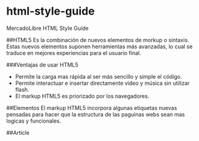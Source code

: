 html-style-guide
================

MercadoLibre HTML Style Guide


##HTML5
Es la combinación de nuevos elementos de morkup o sintaxis. Estas nuevos elementos suponen herramientas más avanzadas, lo cual se traduce en mejores experiencias para el usuario final.

###Ventajas de usar HTML5
* Permite la carga mas rápida al ser más sencillo y simple el código.
* Permite interactuar e insertar directamente video y música sin utilizar flash.
* El markup HTML5 es priorizado por los navegadores.

##Elementos
El markup HTML5 incorpora algunas etiquetas nuevas pensadas para hacer que la estructura de las paguinas webs sean mas logicas y funcionales.

##Article
